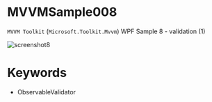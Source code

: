 # MVVMSample008
`MVVM Toolkit` (`Microsoft.Toolkit.Mvvm`) WPF Sample 8 - validation (1)

![screenshot8](https://user-images.githubusercontent.com/81235941/117215492-3e81e080-ae39-11eb-8ceb-22ed974a06a2.png)

# Keywords

* ObservableValidator
